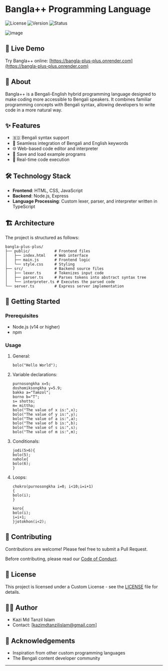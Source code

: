 # Bangla++ Programming Language


![License](https://img.shields.io/badge/license-Custom-red)
![Version](https://img.shields.io/badge/version-1.0.0-brightgreen)
![Status](https://img.shields.io/badge/status-Live-brightgreen)

![image](https://github.com/user-attachments/assets/375e087c-caf7-4e51-9161-41d466fcc13f)



## 🚀 Live Demo

Try Bangla++ online: [https://bangla-plus-plus.onrender.com](https://bangla-plus-plus.onrender.com)

## 📖 About

Bangla++ is a Bengali-English hybrid programming language designed to make coding more accessible to Bengali speakers. It combines familiar programming concepts with Bengali syntax, allowing developers to write code in a more natural way.

## ✨ Features

- 🇧🇩 Bengali syntax support
- 🔄 Seamless integration of Bengali and English keywords
- 🌐 Web-based code editor and interpreter
- 💾 Save and load example programs
- 🚀 Real-time code execution

## 🛠️ Technology Stack

- **Frontend**: HTML, CSS, JavaScript
- **Backend**: Node.js, Express
- **Language Processing**: Custom lexer, parser, and interpreter written in TypeScript

## 🏗️ Architecture

The project is structured as follows:

```
bangla-plus-plus/
├── public/           # Frontend files
│   ├── index.html    # Web interface
│   ├── main.js       # Frontend logic
│   └── style.css     # Styling
├── src/              # Backend source files
│   ├── lexer.ts      # Tokenizes input code
│   ├── parser.ts     # Parses tokens into abstract syntax tree
│   └── interpreter.ts # Executes the parsed code
└── server.ts         # Express server implementation
```

## 🚀 Getting Started

### Prerequisites

- Node.js (v14 or higher)
- npm

### Usage

1. General:
   ```
   bolo("Hello World");
   ```

2. Variable declarations:
   ```
   purnosongkha x=5;
   doshomiksongkha y=5.9;
   bakko a="Tamzol";
   borno b="T";
   s= shotto;
   m= mittha;
   bolo("The value of x is:",x);
   bolo("The value of y is:",y);
   bolo("The value of a is:",a);
   bolo("The value of b is:",b);
   bolo("The value of s is:",s);
   bolo("The value of m is:",m);
   ```

3. Conditionals:
   ```
   jodi(5>6){
   bolo(5);
   nahole{
   bolo(6);
   }
   ```

4. Loops:
   ```
   chokro(purnosongkha i=0; i<10;i=i+1)
   {
   bolo(i);
   }
   ```
   ```
   koro{
   bolo(i);
   i=i+1;
   }jotokhon(i<2);
   ```

## 🤝 Contributing

Contributions are welcome! Please feel free to submit a Pull Request.

Before contributing, please read our [Code of Conduct](./CODE_OF_CONDUCT.md).

## 📄 License

This project is licensed under a Custom License - see the [LICENSE](./LICENSE) file for details.

## 👨‍💻 Author

- Kazi Md Tanzil Islam
- Contact: [kazimdtanzilislam@gmail.com]

## 🙏 Acknowledgements

- Inspiration from other custom programming languages
- The Bengali content developer community

---

